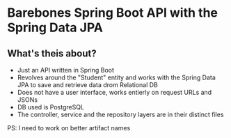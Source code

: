 # Barebones Spring Boot API with the Spring Data JPA

## What's theis about?
* Just an API written in Spring Boot
* Revolves around the "Student" entity and works with the Spring Data JPA to save and retrieve data drom Relational DB
* Does not have a user interface, works entierly on request URLs and JSONs
* DB used is PostgreSQL
* The controller, service and the repository layers are in their distinct files

PS: I need to work on better artifact names
